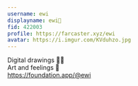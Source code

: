 ```yaml
---
username: ewi
displayname: ewi🫧
fid: 422003
profile: https://farcaster.xyz/ewi
avatar: https://i.imgur.com/KVduhzo.jpg
---
```

Digital drawings ✍🏻  
Art and feelings 🫧  
https://foundation.app/@ewi  
